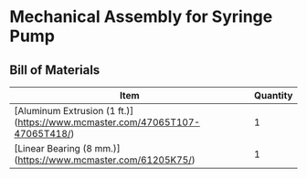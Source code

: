# Mechanical Assembly for Syringe Pump

## Bill of Materials

Item         | Quantity
------------ | -------------
[Aluminum Extrusion (1 ft.)] (https://www.mcmaster.com/47065T107-47065T418/)| 1
[Linear Bearing (8 mm.)] (https://www.mcmaster.com/61205K75/)| 1

